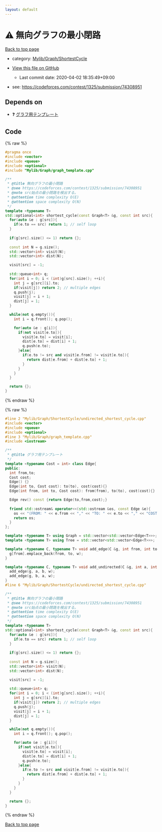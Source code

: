 ```yaml
---
layout: default
---
```


<!-- mathjax config similar to math.stackexchange -->
<script type="text/javascript" async
  src="https://cdnjs.cloudflare.com/ajax/libs/mathjax/2.7.5/MathJax.js?config=TeX-MML-AM_CHTML">
</script>
<script type="text/x-mathjax-config">
  MathJax.Hub.Config({
    TeX: { equationNumbers: { autoNumber: "AMS" }},
    tex2jax: {
      inlineMath: [ ['$','$'] ],
      processEscapes: true
    },
    "HTML-CSS": { matchFontHeight: false },
    displayAlign: "left",
    displayIndent: "2em"
  });
</script>

<script type="text/javascript" src="https://cdnjs.cloudflare.com/ajax/libs/jquery/3.4.1/jquery.min.js"></script>
<script src="https://cdn.jsdelivr.net/npm/jquery-balloon-js@1.1.2/jquery.balloon.min.js" integrity="sha256-ZEYs9VrgAeNuPvs15E39OsyOJaIkXEEt10fzxJ20+2I=" crossorigin="anonymous"></script>
<script type="text/javascript" src="../../../../assets/js/copy-button.js"></script>
<link rel="stylesheet" href="../../../../assets/css/copy-button.css" />


# :warning: 無向グラフの最小閉路

<a href="../../../../index.html">Back to top page</a>

* category: <a href="../../../../index.html#ac2a729ce4878019d16697115af3ef73">Mylib/Graph/ShortestCycle</a>
* <a href="{{ site.github.repository_url }}/blob/master/Mylib/Graph/ShortestCycle/undirected_shortest_cycle.cpp">View this file on GitHub</a>
    - Last commit date: 2020-04-02 18:35:49+09:00


* see: <a href="https://codeforces.com/contest/1325/submission/74308951">https://codeforces.com/contest/1325/submission/74308951</a>


## Depends on

* :question: <a href="../graph_template.cpp.html">グラフ用テンプレート</a>


## Code

<a id="unbundled"></a>
{% raw %}
```cpp
#pragma once
#include <vector>
#include <queue>
#include <optional>
#include "Mylib/Graph/graph_template.cpp"

/**
 * @title 無向グラフの最小閉路
 * @see https://codeforces.com/contest/1325/submission/74308951
 * @note src始点の最小閉路を検出する。
 * @attention time complexity O(E)
 * @attention space complexity O(N)
 */
template <typename T>
std::optional<int> shortest_cycle(const Graph<T> &g, const int src){
  for(auto &e : g[src]){
    if(e.to == src) return 1; // self loop
  }
  
  if(g[src].size() <= 1) return {};
  
  const int N = g.size();
  std::vector<int> visit(N);
  std::vector<int> dist(N);

  visit[src] = -1;
  
  std::queue<int> q;
  for(int i = 0; i < (int)g[src].size(); ++i){
    int j = g[src][i].to;
    if(visit[j]) return 2; // multiple edges
    q.push(j);
    visit[j] = i + 1;
    dist[j] = 1;
  }

  while(not q.empty()){
    int i = q.front(); q.pop();

    for(auto &e : g[i]){
      if(not visit[e.to]){
        visit[e.to] = visit[i];
        dist[e.to] = dist[i] + 1;
        q.push(e.to);
      }else{
        if(e.to != src and visit[e.from] != visit[e.to]){
          return dist[e.from] + dist[e.to] + 1;
        }
      }
    }
  }

  return {};
}

```
{% endraw %}

<a id="bundled"></a>
{% raw %}
```cpp
#line 2 "Mylib/Graph/ShortestCycle/undirected_shortest_cycle.cpp"
#include <vector>
#include <queue>
#include <optional>
#line 3 "Mylib/Graph/graph_template.cpp"
#include <iostream>

/**
 * @title グラフ用テンプレート
 */
template <typename Cost = int> class Edge{
public:
  int from,to;
  Cost cost;
  Edge() {}
  Edge(int to, Cost cost): to(to), cost(cost){}
  Edge(int from, int to, Cost cost): from(from), to(to), cost(cost){}

  Edge rev() const {return Edge(to,from,cost);}
  
  friend std::ostream& operator<<(std::ostream &os, const Edge &e){
    os << "(FROM: " << e.from << "," << "TO: " << e.to << "," << "COST: " << e.cost << ")";
    return os;
  }
};

template <typename T> using Graph = std::vector<std::vector<Edge<T>>>;
template <typename T> using Tree = std::vector<std::vector<Edge<T>>>;

template <typename C, typename T> void add_edge(C &g, int from, int to, T w){
  g[from].emplace_back(from, to, w);
}

template <typename C, typename T> void add_undirected(C &g, int a, int b, T w){
  add_edge(g, a, b, w);
  add_edge(g, b, a, w);
}
#line 6 "Mylib/Graph/ShortestCycle/undirected_shortest_cycle.cpp"

/**
 * @title 無向グラフの最小閉路
 * @see https://codeforces.com/contest/1325/submission/74308951
 * @note src始点の最小閉路を検出する。
 * @attention time complexity O(E)
 * @attention space complexity O(N)
 */
template <typename T>
std::optional<int> shortest_cycle(const Graph<T> &g, const int src){
  for(auto &e : g[src]){
    if(e.to == src) return 1; // self loop
  }
  
  if(g[src].size() <= 1) return {};
  
  const int N = g.size();
  std::vector<int> visit(N);
  std::vector<int> dist(N);

  visit[src] = -1;
  
  std::queue<int> q;
  for(int i = 0; i < (int)g[src].size(); ++i){
    int j = g[src][i].to;
    if(visit[j]) return 2; // multiple edges
    q.push(j);
    visit[j] = i + 1;
    dist[j] = 1;
  }

  while(not q.empty()){
    int i = q.front(); q.pop();

    for(auto &e : g[i]){
      if(not visit[e.to]){
        visit[e.to] = visit[i];
        dist[e.to] = dist[i] + 1;
        q.push(e.to);
      }else{
        if(e.to != src and visit[e.from] != visit[e.to]){
          return dist[e.from] + dist[e.to] + 1;
        }
      }
    }
  }

  return {};
}

```
{% endraw %}

<a href="../../../../index.html">Back to top page</a>

